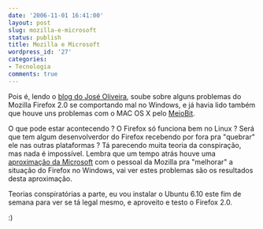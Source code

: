 ```yaml
---
date: '2006-11-01 16:41:00'
layout: post
slug: mozilla-e-microsoft
status: publish
title: Mozilla e Microsoft
wordpress_id: '27'
categories:
- Tecnologia
comments: true
---
```


Pois é, lendo o [blog do José Oliveira](http://joseoliveira.com/blog/2006/11/01/firefox-20-travando/), soube sobre alguns problemas do Mozilla Firefox 2.0 se comportando mal no Windows, e já havia lido também que houve uns problemas com o MAC OS X pelo [MeioBit](http://www.meiobit.com/internet/firefox_2_0_instavel).

O que pode estar acontecendo ? O Firefox só funciona bem no Linux ? Será que tem algum desenvolverdor do Firefox recebendo por fora pra "quebrar" ele nas outras plataformas ? Tá parecendo muita teoria da conspiração, mas nada é impossível. Lembra que um tempo atrás houve uma [aproximação da Microsoft](http://idgnow.uol.com.br/internet/2006/08/22/idgnoticia.2006-08-22.3704717240/IDGNoticia_view) com o pessoal da Mozilla pra "melhorar" a situação do Firefox no Windows, vai ver estes problemas são os resultados desta aproximação.

Teorias conspiratórias a parte, eu vou instalar o Ubuntu 6.10 este fim de semana para ver se tá legal mesmo, e aproveito e testo o Firefox 2.0.

:)
